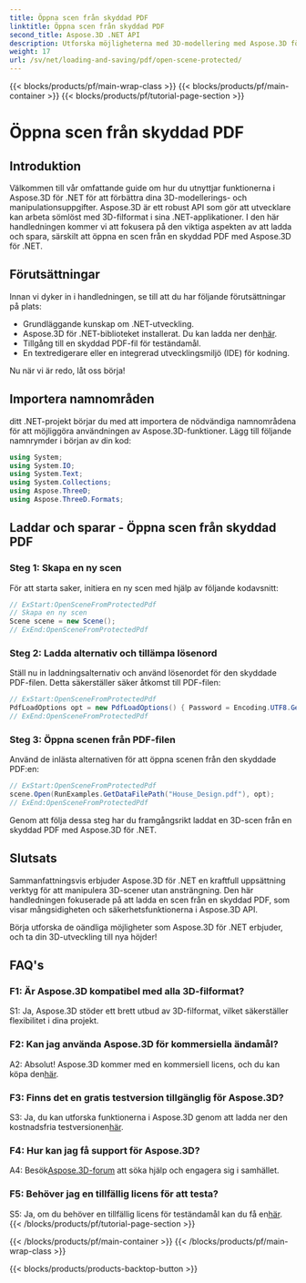 ```yaml
---
title: Öppna scen från skyddad PDF
linktitle: Öppna scen från skyddad PDF
second_title: Aspose.3D .NET API
description: Utforska möjligheterna med 3D-modellering med Aspose.3D för .NET. Lär dig att öppna scener från skyddade PDF-filer i vår steg-för-steg-guide.
weight: 17
url: /sv/net/loading-and-saving/pdf/open-scene-protected/
---
```


{{< blocks/products/pf/main-wrap-class >}}
{{< blocks/products/pf/main-container >}}
{{< blocks/products/pf/tutorial-page-section >}}

# Öppna scen från skyddad PDF

## Introduktion

Välkommen till vår omfattande guide om hur du utnyttjar funktionerna i Aspose.3D för .NET för att förbättra dina 3D-modellerings- och manipulationsuppgifter. Aspose.3D är ett robust API som gör att utvecklare kan arbeta sömlöst med 3D-filformat i sina .NET-applikationer. I den här handledningen kommer vi att fokusera på den viktiga aspekten av att ladda och spara, särskilt att öppna en scen från en skyddad PDF med Aspose.3D för .NET.

## Förutsättningar

Innan vi dyker in i handledningen, se till att du har följande förutsättningar på plats:

- Grundläggande kunskap om .NET-utveckling.
-  Aspose.3D för .NET-biblioteket installerat. Du kan ladda ner den[här](https://releases.aspose.com/3d/net/).
- Tillgång till en skyddad PDF-fil för teständamål.
- En textredigerare eller en integrerad utvecklingsmiljö (IDE) för kodning.

Nu när vi är redo, låt oss börja!

## Importera namnområden

ditt .NET-projekt börjar du med att importera de nödvändiga namnområdena för att möjliggöra användningen av Aspose.3D-funktioner. Lägg till följande namnrymder i början av din kod:

```csharp
using System;
using System.IO;
using System.Text;
using System.Collections;
using Aspose.ThreeD;
using Aspose.ThreeD.Formats;
```

## Laddar och sparar - Öppna scen från skyddad PDF

### Steg 1: Skapa en ny scen

För att starta saker, initiera en ny scen med hjälp av följande kodavsnitt:

```csharp
// ExStart:OpenSceneFromProtectedPdf
// Skapa en ny scen
Scene scene = new Scene();
// ExEnd:OpenSceneFromProtectedPdf
```

### Steg 2: Ladda alternativ och tillämpa lösenord

Ställ nu in laddningsalternativ och använd lösenordet för den skyddade PDF-filen. Detta säkerställer säker åtkomst till PDF-filen:

```csharp
// ExStart:OpenSceneFromProtectedPdf
PdfLoadOptions opt = new PdfLoadOptions() { Password = Encoding.UTF8.GetBytes("password") };
// ExEnd:OpenSceneFromProtectedPdf
```

### Steg 3: Öppna scenen från PDF-filen

Använd de inlästa alternativen för att öppna scenen från den skyddade PDF:en:

```csharp
// ExStart:OpenSceneFromProtectedPdf
scene.Open(RunExamples.GetDataFilePath("House_Design.pdf"), opt);
// ExEnd:OpenSceneFromProtectedPdf
```

Genom att följa dessa steg har du framgångsrikt laddat en 3D-scen från en skyddad PDF med Aspose.3D för .NET.

## Slutsats

Sammanfattningsvis erbjuder Aspose.3D för .NET en kraftfull uppsättning verktyg för att manipulera 3D-scener utan ansträngning. Den här handledningen fokuserade på att ladda en scen från en skyddad PDF, som visar mångsidigheten och säkerhetsfunktionerna i Aspose.3D API.

Börja utforska de oändliga möjligheter som Aspose.3D för .NET erbjuder, och ta din 3D-utveckling till nya höjder!

## FAQ's

### F1: Är Aspose.3D kompatibel med alla 3D-filformat?

S1: Ja, Aspose.3D stöder ett brett utbud av 3D-filformat, vilket säkerställer flexibilitet i dina projekt.

### F2: Kan jag använda Aspose.3D för kommersiella ändamål?

 A2: Absolut! Aspose.3D kommer med en kommersiell licens, och du kan köpa den[här](https://purchase.aspose.com/buy).

### F3: Finns det en gratis testversion tillgänglig för Aspose.3D?

 S3: Ja, du kan utforska funktionerna i Aspose.3D genom att ladda ner den kostnadsfria testversionen[här](https://releases.aspose.com/).

### F4: Hur kan jag få support för Aspose.3D?

 A4: Besök[Aspose.3D-forum](https://forum.aspose.com/c/3d/18) att söka hjälp och engagera sig i samhället.

### F5: Behöver jag en tillfällig licens för att testa?

 S5: Ja, om du behöver en tillfällig licens för teständamål kan du få en[här](https://purchase.aspose.com/temporary-license/).
{{< /blocks/products/pf/tutorial-page-section >}}

{{< /blocks/products/pf/main-container >}}
{{< /blocks/products/pf/main-wrap-class >}}

{{< blocks/products/products-backtop-button >}}
